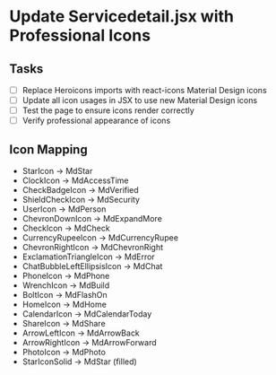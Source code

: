 # Update Servicedetail.jsx with Professional Icons

## Tasks
- [ ] Replace Heroicons imports with react-icons Material Design icons
- [ ] Update all icon usages in JSX to use new Material Design icons
- [ ] Test the page to ensure icons render correctly
- [ ] Verify professional appearance of icons

## Icon Mapping
- StarIcon -> MdStar
- ClockIcon -> MdAccessTime
- CheckBadgeIcon -> MdVerified
- ShieldCheckIcon -> MdSecurity
- UserIcon -> MdPerson
- ChevronDownIcon -> MdExpandMore
- CheckIcon -> MdCheck
- CurrencyRupeeIcon -> MdCurrencyRupee
- ChevronRightIcon -> MdChevronRight
- ExclamationTriangleIcon -> MdError
- ChatBubbleLeftEllipsisIcon -> MdChat
- PhoneIcon -> MdPhone
- WrenchIcon -> MdBuild
- BoltIcon -> MdFlashOn
- HomeIcon -> MdHome
- CalendarIcon -> MdCalendarToday
- ShareIcon -> MdShare
- ArrowLeftIcon -> MdArrowBack
- ArrowRightIcon -> MdArrowForward
- PhotoIcon -> MdPhoto
- StarIconSolid -> MdStar (filled)
